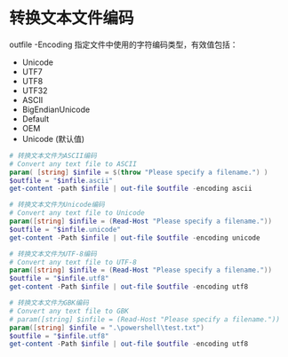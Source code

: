 # 转换文本文件编码

outfile -Encoding <String>
指定文件中使用的字符编码类型，有效值包括：
- Unicode
- UTF7
- UTF8
- UTF32
- ASCII
- BigEndianUnicode
- Default
- OEM
- Unicode (默认值)

```powershell
# 转换文本文件为ASCII编码
# Convert any text file to ASCII
param( [string] $infile = $(throw "Please specify a filename.") )
$outfile = "$infile.ascii"
get-content -path $infile | out-file $outfile -encoding ascii

# 转换文本文件为Unicode编码
# Convert any text file to Unicode
param([string] $infile = (Read-Host "Please specify a filename."))
$outfile = "$infile.unicode"
get-content -Path $infile | out-file $outfile -encoding unicode

# 转换文本文件为UTF-8编码
# Convert any text file to UTF-8
param([string] $infile = (Read-Host "Please specify a filename."))
$outfile = "$infile.utf8"
get-content -Path $infile | out-file $outfile -encoding utf8

# 转换文本文件为GBK编码
# Convert any text file to GBK
# param([string] $infile = (Read-Host "Please specify a filename."))
param([string] $infile = ".\powershell\test.txt")
$outfile = "$infile.utf8"
get-content -Path $infile | out-file $outfile -encoding utf8
```